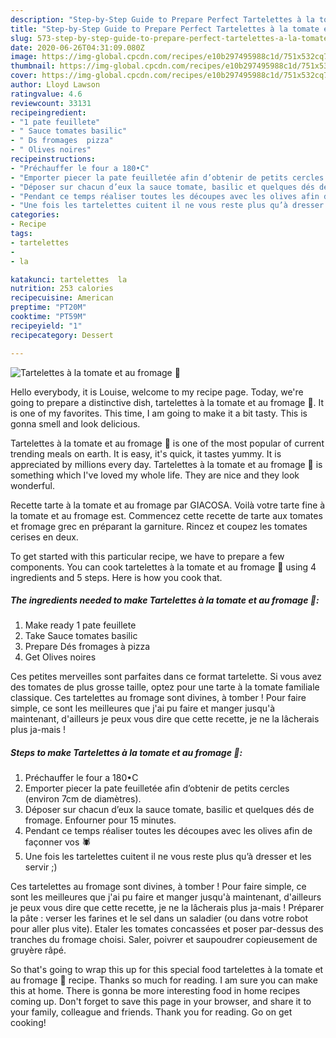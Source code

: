 ```yaml
---
description: "Step-by-Step Guide to Prepare Perfect Tartelettes à la tomate et au fromage 🎃"
title: "Step-by-Step Guide to Prepare Perfect Tartelettes à la tomate et au fromage 🎃"
slug: 573-step-by-step-guide-to-prepare-perfect-tartelettes-a-la-tomate-et-au-fromage
date: 2020-06-26T04:31:09.080Z
image: https://img-global.cpcdn.com/recipes/e10b297495988c1d/751x532cq70/tartelettes-a-la-tomate-et-au-fromage-🎃-photo-principale-de-la-recette.jpg
thumbnail: https://img-global.cpcdn.com/recipes/e10b297495988c1d/751x532cq70/tartelettes-a-la-tomate-et-au-fromage-🎃-photo-principale-de-la-recette.jpg
cover: https://img-global.cpcdn.com/recipes/e10b297495988c1d/751x532cq70/tartelettes-a-la-tomate-et-au-fromage-🎃-photo-principale-de-la-recette.jpg
author: Lloyd Lawson
ratingvalue: 4.6
reviewcount: 33131
recipeingredient:
- "1 pate feuillete"
- " Sauce tomates basilic"
- " Ds fromages  pizza"
- " Olives noires"
recipeinstructions:
- "Préchauffer le four a 180•C"
- "Emporter piecer la pate feuilletée afin d’obtenir de petits cercles (environ 7cm de diamètres)."
- "Déposer sur chacun d’eux la sauce tomate, basilic et quelques dés de fromage. Enfourner pour 15 minutes."
- "Pendant ce temps réaliser toutes les découpes avec les olives afin de façonner vos 🕷"
- "Une fois les tartelettes cuitent il ne vous reste plus qu’à dresser et les servir ;)"
categories:
- Recipe
tags:
- tartelettes
- 
- la

katakunci: tartelettes  la 
nutrition: 253 calories
recipecuisine: American
preptime: "PT20M"
cooktime: "PT59M"
recipeyield: "1"
recipecategory: Dessert

---
```



![Tartelettes à la tomate et au fromage 🎃](https://img-global.cpcdn.com/recipes/e10b297495988c1d/751x532cq70/tartelettes-a-la-tomate-et-au-fromage-🎃-photo-principale-de-la-recette.jpg)

Hello everybody, it is Louise, welcome to my recipe page. Today, we're going to prepare a distinctive dish, tartelettes à la tomate et au fromage 🎃. It is one of my favorites. This time, I am going to make it a bit tasty. This is gonna smell and look delicious.

Tartelettes à la tomate et au fromage 🎃 is one of the most popular of current trending meals on earth. It is easy, it's quick, it tastes yummy. It is appreciated by millions every day. Tartelettes à la tomate et au fromage 🎃 is something which I've loved my whole life. They are nice and they look wonderful.

Recette tarte à la tomate et au fromage par GIACOSA. Voilà votre tarte fine à la tomate et au fromage est. Commencez cette recette de tarte aux tomates et fromage grec en préparant la garniture. Rincez et coupez les tomates cerises en deux.


To get started with this particular recipe, we have to prepare a few components. You can cook tartelettes à la tomate et au fromage 🎃 using 4 ingredients and 5 steps. Here is how you cook that.

<!--inarticleads1-->

##### The ingredients needed to make Tartelettes à la tomate et au fromage 🎃:

1. Make ready 1 pate feuillete
1. Take  Sauce tomates basilic
1. Prepare  Dés fromages à pizza
1. Get  Olives noires


Ces petites merveilles sont parfaites dans ce format tartelette. Si vous avez des tomates de plus grosse taille, optez pour une tarte à la tomate familiale classique. Ces tartelettes au fromage sont divines, à tomber ! Pour faire simple, ce sont les meilleures que j&#39;ai pu faire et manger jusqu&#39;à maintenant, d&#39;ailleurs je peux vous dire que cette recette, je ne la lâcherais plus ja-mais ! 

<!--inarticleads2-->

##### Steps to make Tartelettes à la tomate et au fromage 🎃:

1. Préchauffer le four a 180•C
1. Emporter piecer la pate feuilletée afin d’obtenir de petits cercles (environ 7cm de diamètres).
1. Déposer sur chacun d’eux la sauce tomate, basilic et quelques dés de fromage. Enfourner pour 15 minutes.
1. Pendant ce temps réaliser toutes les découpes avec les olives afin de façonner vos 🕷
1. Une fois les tartelettes cuitent il ne vous reste plus qu’à dresser et les servir ;)


Ces tartelettes au fromage sont divines, à tomber ! Pour faire simple, ce sont les meilleures que j&#39;ai pu faire et manger jusqu&#39;à maintenant, d&#39;ailleurs je peux vous dire que cette recette, je ne la lâcherais plus ja-mais ! Préparer la pâte : verser les farines et le sel dans un saladier (ou dans votre robot pour aller plus vite). Etaler les tomates concassées et poser par-dessus des tranches du fromage choisi. Saler, poivrer et saupoudrer copieusement de gruyère râpé. 

So that's going to wrap this up for this special food tartelettes à la tomate et au fromage 🎃 recipe. Thanks so much for reading. I am sure you can make this at home. There is gonna be more interesting food in home recipes coming up. Don't forget to save this page in your browser, and share it to your family, colleague and friends. Thank you for reading. Go on get cooking!

